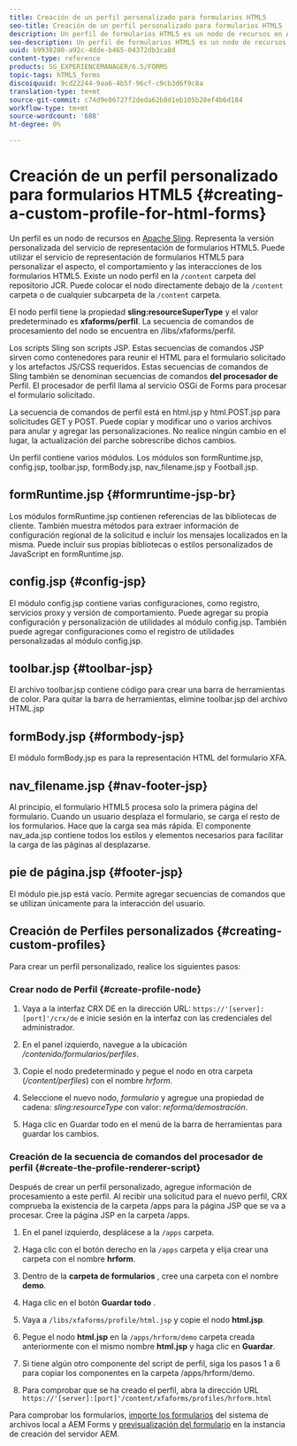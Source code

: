 ```yaml
---
title: Creación de un perfil personalizado para formularios HTML5
seo-title: Creación de un perfil personalizado para formularios HTML5
description: Un perfil de formularios HTML5 es un nodo de recursos en Apache Sling. Representa una versión personalizada del servicio de procesamiento de formularios HTML5.
seo-description: Un perfil de formularios HTML5 es un nodo de recursos en Apache Sling. Representa una versión personalizada del servicio de procesamiento de formularios HTML5.
uuid: b9938280-a92c-4dde-b465-04372db3ca8d
content-type: reference
products: SG_EXPERIENCEMANAGER/6.5/FORMS
topic-tags: hTML5_forms
discoiquuid: 9cd22244-9aa6-4b5f-96cf-c9cb3d6f9c8a
translation-type: tm+mt
source-git-commit: c74d9e86727f2deda62b8d1eb105b28ef4b6d184
workflow-type: tm+mt
source-wordcount: '688'
ht-degree: 0%

---
```



# Creación de un perfil personalizado para formularios HTML5 {#creating-a-custom-profile-for-html-forms}

Un perfil es un nodo de recursos en [Apache Sling](https://sling.apache.org/). Representa la versión personalizada del servicio de representación de formularios HTML5. Puede utilizar el servicio de representación de formularios HTML5 para personalizar el aspecto, el comportamiento y las interacciones de los formularios HTML5. Existe un nodo perfil en la `/content` carpeta del repositorio JCR. Puede colocar el nodo directamente debajo de la `/content` carpeta o de cualquier subcarpeta de la `/content` carpeta.

El nodo perfil tiene la propiedad **sling:resourceSuperType** y el valor predeterminado es **xfaforms/perfil**. La secuencia de comandos de procesamiento del nodo se encuentra en /libs/xfaforms/perfil.

Los scripts Sling son scripts JSP. Estas secuencias de comandos JSP sirven como contenedores para reunir el HTML para el formulario solicitado y los artefactos JS/CSS requeridos. Estas secuencias de comandos de Sling también se denominan secuencias de comandos **del procesador de** Perfil. El procesador de perfil llama al servicio OSGi de Forms para procesar el formulario solicitado.

La secuencia de comandos de perfil está en html.jsp y html.POST.jsp para solicitudes GET y POST. Puede copiar y modificar uno o varios archivos para anular y agregar las personalizaciones. No realice ningún cambio en el lugar, la actualización del parche sobrescribe dichos cambios.

Un perfil contiene varios módulos. Los módulos son formRuntime.jsp, config.jsp, toolbar.jsp, formBody.jsp, nav_filename.jsp y Football.jsp.

## formRuntime.jsp {#formruntime-jsp-br}

Los módulos formRuntime.jsp contienen referencias de las bibliotecas de cliente. También muestra métodos para extraer información de configuración regional de la solicitud e incluir los mensajes localizados en la misma. Puede incluir sus propias bibliotecas o estilos personalizados de JavaScript en formRuntime.jsp.

## config.jsp {#config-jsp}

El módulo config.jsp contiene varias configuraciones, como registro, servicios proxy y versión de comportamiento. Puede agregar su propia configuración y personalización de utilidades al módulo config.jsp. También puede agregar configuraciones como el registro de utilidades personalizadas al módulo config.jsp.

## toolbar.jsp {#toolbar-jsp}

El archivo toolbar.jsp contiene código para crear una barra de herramientas de color. Para quitar la barra de herramientas, elimine toolbar.jsp del archivo HTML.jsp

## formBody.jsp {#formbody-jsp}

El módulo formBody.jsp es para la representación HTML del formulario XFA.

## nav_filename.jsp {#nav-footer-jsp}

Al principio, el formulario HTML5 procesa solo la primera página del formulario. Cuando un usuario desplaza el formulario, se carga el resto de los formularios. Hace que la carga sea más rápida. El componente nav_ada.jsp contiene todos los estilos y elementos necesarios para facilitar la carga de las páginas al desplazarse.

## pie de página.jsp {#footer-jsp}

El módulo pie.jsp está vacío. Permite agregar secuencias de comandos que se utilizan únicamente para la interacción del usuario.

## Creación de Perfiles personalizados {#creating-custom-profiles}

Para crear un perfil personalizado, realice los siguientes pasos:

### Crear nodo de Perfil {#create-profile-node}

1. Vaya a la interfaz CRX DE en la dirección URL: `https://'[server]:[port]'/crx/de` e inicie sesión en la interfaz con las credenciales del administrador.

1. En el panel izquierdo, navegue a la ubicación */contenido/formularios/perfiles*.

1. Copie el nodo predeterminado y pegue el nodo en otra carpeta (*/content/perfiles*) con el nombre *hrform*.

1. Seleccione el nuevo nodo, *formulario* y agregue una propiedad de cadena: *sling:resourceType* con valor: *reforma/demostración*.

1. Haga clic en Guardar todo en el menú de la barra de herramientas para guardar los cambios.

### Creación de la secuencia de comandos del procesador de perfil {#create-the-profile-renderer-script}

Después de crear un perfil personalizado, agregue información de procesamiento a este perfil. Al recibir una solicitud para el nuevo perfil, CRX comprueba la existencia de la carpeta /apps para la página JSP que se va a procesar. Cree la página JSP en la carpeta /apps.

1. En el panel izquierdo, desplácese a la `/apps` carpeta.
1. Haga clic con el botón derecho en la `/apps` carpeta y elija crear una carpeta con el nombre **hrform**.
1. Dentro de la **carpeta de formularios** , cree una carpeta con el nombre **demo**.
1. Haga clic en el botón **Guardar todo** .
1. Vaya a `/libs/xfaforms/profile/html.jsp` y copie el nodo **html.jsp**.
1. Pegue el nodo **html.jsp** en la `/apps/hrform/demo` carpeta creada anteriormente con el mismo nombre **html.jsp** y haga clic en **Guardar**.
1. Si tiene algún otro componente del script de perfil, siga los pasos 1 a 6 para copiar los componentes en la carpeta /apps/hrform/demo.

1. Para comprobar que se ha creado el perfil, abra la dirección URL `https://'[server]:[port]'/content/xfaforms/profiles/hrform.html`

Para comprobar los formularios, [importe los formularios](/help/forms/using/get-xdp-pdf-documents-aem.md) del sistema de archivos local a AEM Forms y [previsualización del formulario](/help/forms/using/previewing-forms.md) en la instancia de creación del servidor AEM.
